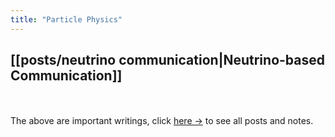 ```yaml
---
title: "Particle Physics"
---
```


## [[posts/neutrino communication|Neutrino-based Communication]]

<br></br>
The above are important writings, click <a href="/quartz/tags/particle-physics">here →</a> to see all posts and notes.
